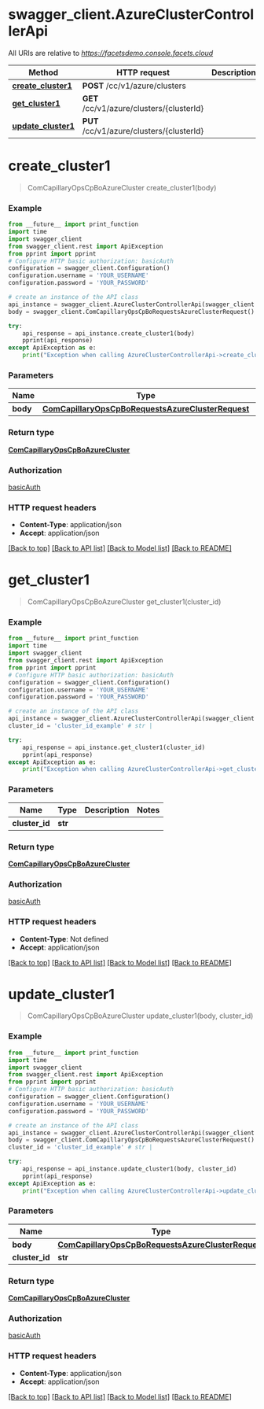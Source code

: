 # swagger_client.AzureClusterControllerApi

All URIs are relative to *https://facetsdemo.console.facets.cloud*

Method | HTTP request | Description
------------- | ------------- | -------------
[**create_cluster1**](AzureClusterControllerApi.md#create_cluster1) | **POST** /cc/v1/azure/clusters | 
[**get_cluster1**](AzureClusterControllerApi.md#get_cluster1) | **GET** /cc/v1/azure/clusters/{clusterId} | 
[**update_cluster1**](AzureClusterControllerApi.md#update_cluster1) | **PUT** /cc/v1/azure/clusters/{clusterId} | 

# **create_cluster1**
> ComCapillaryOpsCpBoAzureCluster create_cluster1(body)



### Example
```python
from __future__ import print_function
import time
import swagger_client
from swagger_client.rest import ApiException
from pprint import pprint
# Configure HTTP basic authorization: basicAuth
configuration = swagger_client.Configuration()
configuration.username = 'YOUR_USERNAME'
configuration.password = 'YOUR_PASSWORD'

# create an instance of the API class
api_instance = swagger_client.AzureClusterControllerApi(swagger_client.ApiClient(configuration))
body = swagger_client.ComCapillaryOpsCpBoRequestsAzureClusterRequest() # ComCapillaryOpsCpBoRequestsAzureClusterRequest | 

try:
    api_response = api_instance.create_cluster1(body)
    pprint(api_response)
except ApiException as e:
    print("Exception when calling AzureClusterControllerApi->create_cluster1: %s\n" % e)
```

### Parameters

Name | Type | Description  | Notes
------------- | ------------- | ------------- | -------------
 **body** | [**ComCapillaryOpsCpBoRequestsAzureClusterRequest**](ComCapillaryOpsCpBoRequestsAzureClusterRequest.md)|  | 

### Return type

[**ComCapillaryOpsCpBoAzureCluster**](ComCapillaryOpsCpBoAzureCluster.md)

### Authorization

[basicAuth](../README.md#basicAuth)

### HTTP request headers

 - **Content-Type**: application/json
 - **Accept**: application/json

[[Back to top]](#) [[Back to API list]](../README.md#documentation-for-api-endpoints) [[Back to Model list]](../README.md#documentation-for-models) [[Back to README]](../README.md)

# **get_cluster1**
> ComCapillaryOpsCpBoAzureCluster get_cluster1(cluster_id)



### Example
```python
from __future__ import print_function
import time
import swagger_client
from swagger_client.rest import ApiException
from pprint import pprint
# Configure HTTP basic authorization: basicAuth
configuration = swagger_client.Configuration()
configuration.username = 'YOUR_USERNAME'
configuration.password = 'YOUR_PASSWORD'

# create an instance of the API class
api_instance = swagger_client.AzureClusterControllerApi(swagger_client.ApiClient(configuration))
cluster_id = 'cluster_id_example' # str | 

try:
    api_response = api_instance.get_cluster1(cluster_id)
    pprint(api_response)
except ApiException as e:
    print("Exception when calling AzureClusterControllerApi->get_cluster1: %s\n" % e)
```

### Parameters

Name | Type | Description  | Notes
------------- | ------------- | ------------- | -------------
 **cluster_id** | **str**|  | 

### Return type

[**ComCapillaryOpsCpBoAzureCluster**](ComCapillaryOpsCpBoAzureCluster.md)

### Authorization

[basicAuth](../README.md#basicAuth)

### HTTP request headers

 - **Content-Type**: Not defined
 - **Accept**: application/json

[[Back to top]](#) [[Back to API list]](../README.md#documentation-for-api-endpoints) [[Back to Model list]](../README.md#documentation-for-models) [[Back to README]](../README.md)

# **update_cluster1**
> ComCapillaryOpsCpBoAzureCluster update_cluster1(body, cluster_id)



### Example
```python
from __future__ import print_function
import time
import swagger_client
from swagger_client.rest import ApiException
from pprint import pprint
# Configure HTTP basic authorization: basicAuth
configuration = swagger_client.Configuration()
configuration.username = 'YOUR_USERNAME'
configuration.password = 'YOUR_PASSWORD'

# create an instance of the API class
api_instance = swagger_client.AzureClusterControllerApi(swagger_client.ApiClient(configuration))
body = swagger_client.ComCapillaryOpsCpBoRequestsAzureClusterRequest() # ComCapillaryOpsCpBoRequestsAzureClusterRequest | 
cluster_id = 'cluster_id_example' # str | 

try:
    api_response = api_instance.update_cluster1(body, cluster_id)
    pprint(api_response)
except ApiException as e:
    print("Exception when calling AzureClusterControllerApi->update_cluster1: %s\n" % e)
```

### Parameters

Name | Type | Description  | Notes
------------- | ------------- | ------------- | -------------
 **body** | [**ComCapillaryOpsCpBoRequestsAzureClusterRequest**](ComCapillaryOpsCpBoRequestsAzureClusterRequest.md)|  | 
 **cluster_id** | **str**|  | 

### Return type

[**ComCapillaryOpsCpBoAzureCluster**](ComCapillaryOpsCpBoAzureCluster.md)

### Authorization

[basicAuth](../README.md#basicAuth)

### HTTP request headers

 - **Content-Type**: application/json
 - **Accept**: application/json

[[Back to top]](#) [[Back to API list]](../README.md#documentation-for-api-endpoints) [[Back to Model list]](../README.md#documentation-for-models) [[Back to README]](../README.md)


